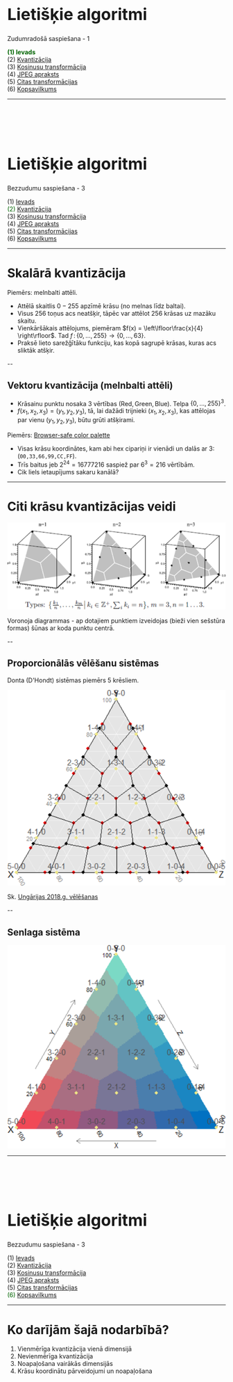 # &nbsp;

<hgroup>

<h1 style="font-size:28pt">Lietišķie algoritmi</h1>

<blue>Zudumradošā saspiešana - 1</blue>

</hgroup><hgroup>

<span style="color:darkgreen">**(1) Ievads**</span>  
<span>(2) [Kvantizācija](#section-1)</span>  
<span>(3) [Kosinusu transformācija](#section-2)</span>  
<span>(4) [JPEG apraksts](#section-3)</span>  
<span>(5) [Citas transformācijas](#section-4)</span>  
<span>(6) [Kopsavilkums](#section-5)</span>

</hgroup>



-----

# &nbsp;

<hgroup>

<h1 style="font-size:28pt">Lietišķie algoritmi</h1>

<blue>Bezzudumu saspiešana - 3</blue>

</hgroup><hgroup>

<span>(1) [Ievads](#section)</span>  
<span style="color:darkgreen">(2) [Kvantizācija](#section-1)</span>  
<span>(3) [Kosinusu transformācija](#section-2)</span>  
<span>(4) [JPEG apraksts](#section-3)</span>  
<span>(5) [Citas transformācijas](#section-4)</span>  
<span>(6) [Kopsavilkums](#section-5)</span>

</hgroup>


-----

# <lo-theory/> Skalārā kvantizācija 

Piemērs: melnbalti attēli.

* Attēlā skaitlis $0-255$ apzı̄mē krāsu (no melnas līdz baltai).
* Visus $256$ toņus acs neatšķir, tāpēc var attēlot $256$ krāsas uz mazāku skaitu.
* Vienkāršākais attēlojums, piemēram
$f(x) = \left\lfloor\frac{x}{4} \right\rfloor$. Tad $f\,:\,\{0,\ldots,255\} \rightarrow \{0,\ldots,63\}$. 
* Praksē lieto sarežǧı̄tāku funkciju, kas kopā sagrupē krāsas, kuras acs sliktāk atšķir.


--

## <lo-theory/> Vektoru kvantizācija (melnbalti attēli)

* Krāsainu punktu nosaka $3$ vērtı̄bas $(\text{Red}, \text{Green}, \text{Blue})$. Telpa $\{ 0,\ldots,255\}^3$.
* $f(x_1, x_2, x_3 ) = (y_1,y_2,y_3)$, tā, lai dažādi trijnieki 
$(x_1, x_2, x_3)$, kas attēlojas par vienu $(y_1,y_2,y_3)$, būtu grūti atšķirami.

Piemērs: [Browser-safe color palette](https://whatis.techtarget.com/definition/216-color-browser-safe-palette)

* Visas krāsu koordinātes, kam abi hex cipariņi ir vienādi un dalās ar $3$: 
(`00,33,66,99,CC,FF`). 
* Trīs baitus jeb $2^{24} = 16777216$ saspiež par $6^3 = 216$
vērtībām. 
* Cik liels ietaupījums sakaru kanālā?


-----

# <lo-summary/> Citi krāsu kvantizācijas veidi

![Quantization illustration](quantization-illustration.png)

Voronoja diagrammas - ap dotajiem punktiem izveidojas (bieži vien sešstūra formas)
šūnas ar koda punktu centrā.


--

## <lo-yellow/> Proporcionālās vēlēšanu sistēmas

Donta (D'Hondt) sistēmas piemērs $5$ krēsliem.

![Hondt method](hondt-allocation.png)

Sk. [Ungārijas 2018.g. vēlēšanas](https://en.wikipedia.org/wiki/2018_Hungarian_parliamentary_election)


--

## <lo-yellow/> Senlaga sistēma

![Sainte Lague method](sainte-lague.png)





-----

# &nbsp;

<hgroup>

<h1 style="font-size:28pt">Lietišķie algoritmi</h1>

<blue>Bezzudumu saspiešana - 3</blue>

</hgroup><hgroup>

<span>(1) [Ievads](#section)</span>  
<span>(2) [Kvantizācija](#section-1)</span>  
<span>(3) [Kosinusu transformācija](#section-2)</span>  
<span>(4) [JPEG apraksts](#section-3)</span>  
<span>(5) [Citas transformācijas](#section-4)</span>  
<span style="color:darkgreen">(6) [Kopsavilkums](#section-5)</span>

</hgroup>


-----

# <lo-theory/> Ko darījām šajā nodarbībā?

1. Vienmērīga kvantizācija vienā dimensijā
2. Nevienmērīga kvantizācija
3. Noapaļošana vairākās dimensijās
4. Krāsu koordinātu pārveidojumi un noapaļošana


